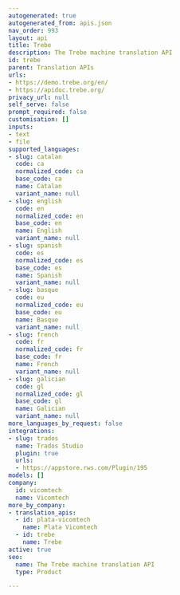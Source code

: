 ```yaml
---
autogenerated: true
autogenerated_from: apis.json
nav_order: 993
layout: api
title: Trebe
description: The Trebe machine translation API
id: trebe
parent: Translation APIs
urls:
- https://demo.trebe.org/en/
- https://apidoc.trebe.org/
privacy_url: null
self_serve: false
prompt_required: false
customisation: []
inputs:
- text
- file
supported_languages:
- slug: catalan
  code: ca
  normalized_code: ca
  base_code: ca
  name: Catalan
  variant_name: null
- slug: english
  code: en
  normalized_code: en
  base_code: en
  name: English
  variant_name: null
- slug: spanish
  code: es
  normalized_code: es
  base_code: es
  name: Spanish
  variant_name: null
- slug: basque
  code: eu
  normalized_code: eu
  base_code: eu
  name: Basque
  variant_name: null
- slug: french
  code: fr
  normalized_code: fr
  base_code: fr
  name: French
  variant_name: null
- slug: galician
  code: gl
  normalized_code: gl
  base_code: gl
  name: Galician
  variant_name: null
more_languages_by_request: false
integrations:
- slug: trados
  name: Trados Studio
  plugin: true
  urls:
  - https://appstore.rws.com/Plugin/195
models: []
company:
  id: vicomtech
  name: Vicomtech
more_by_company:
- translation_apis:
  - id: plata-vicomtech
    name: Plata Vicomtech
  - id: trebe
    name: Trebe
active: true
seo:
  name: The Trebe machine translation API
  type: Product

---
```


